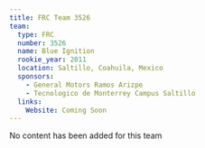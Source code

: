 ```yaml
---
title: FRC Team 3526
team:
  type: FRC
  number: 3526
  name: Blue Ignition
  rookie_year: 2011
  location: Saltillo, Coahuila, Mexico
  sponsors:
    - General Motors Ramos Arizpe
    - Tecnologico de Monterrey Campus Saltillo
  links:
    Website: Coming Soon
---
```

No content has been added for this team